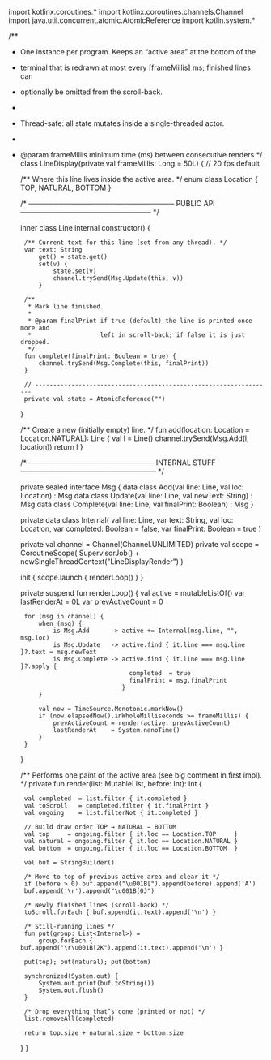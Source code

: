import kotlinx.coroutines.*
import kotlinx.coroutines.channels.Channel
import java.util.concurrent.atomic.AtomicReference
import kotlin.system.*

/**
 * One instance per program.  Keeps an “active area” at the bottom of the
 * terminal that is redrawn at most every [frameMillis] ms; finished lines can
 * optionally be omitted from the scroll-back.
 *
 * Thread-safe: all state mutates inside a single-threaded actor.
 *
 * @param frameMillis minimum time (ms) between consecutive renders
 */
class LineDisplay(private val frameMillis: Long = 50L) {     // 20 fps default

    /** Where this line lives inside the active area. */
    enum class Location { TOP, NATURAL, BOTTOM }

    /* ─────────────────────────────  PUBLIC API  ────────────────────────── */

    inner class Line internal constructor() {

        /** Current text for this line (set from any thread). */
        var text: String
            get() = state.get()
            set(v) {
                state.set(v)
                channel.trySend(Msg.Update(this, v))
            }

        /**
         * Mark line finished.
         *
         * @param finalPrint if true (default) the line is printed once more and
         *                   left in scroll-back; if false it is just dropped.
         */
        fun complete(finalPrint: Boolean = true) {
            channel.trySend(Msg.Complete(this, finalPrint))
        }

        // ------------------------------------------------------------------
        private val state = AtomicReference("")
    }

    /** Create a new (initially empty) line. */
    fun add(location: Location = Location.NATURAL): Line {
        val l = Line()
        channel.trySend(Msg.Add(l, location))
        return l
    }

    /* ───────────────────────── INTERNAL STUFF  ─────────────────────────── */

    private sealed interface Msg {
        data class Add(val line: Line, val loc: Location)        : Msg
        data class Update(val line: Line, val newText: String)   : Msg
        data class Complete(val line: Line, val finalPrint: Boolean) : Msg
    }

    private data class Internal(
        val line: Line,
        var text: String,
        val loc: Location,
        var completed: Boolean = false,
        var finalPrint: Boolean = true
    )

    private val channel = Channel<Msg>(Channel.UNLIMITED)
    private val scope   = CoroutineScope(
        SupervisorJob() + newSingleThreadContext("LineDisplayRender")
    )

    init { scope.launch { renderLoop() } }

    private suspend fun renderLoop() {
        val active          = mutableListOf<Internal>()
        var lastRenderAt    = 0L
        var prevActiveCount = 0

        for (msg in channel) {
            when (msg) {
                is Msg.Add      -> active += Internal(msg.line, "", msg.loc)
                is Msg.Update   -> active.find { it.line === msg.line }?.text = msg.newText
                is Msg.Complete -> active.find { it.line === msg.line }?.apply {
                                     completed  = true
                                     finalPrint = msg.finalPrint
                                   }
            }

            val now = TimeSource.Monotonic.markNow()
            if (now.elapsedNow().inWholeMilliseconds >= frameMillis) {
                prevActiveCount = render(active, prevActiveCount)
                lastRenderAt    = System.nanoTime()
            }
        }
    }

    /** Performs one paint of the active area (see big comment in first impl). */
    private fun render(list: MutableList<Internal>, before: Int): Int {

        val completed  = list.filter { it.completed }
        val toScroll   = completed.filter { it.finalPrint }
        val ongoing    = list.filterNot { it.completed }

        // Build draw order TOP → NATURAL → BOTTOM
        val top     = ongoing.filter { it.loc == Location.TOP     }
        val natural = ongoing.filter { it.loc == Location.NATURAL }
        val bottom  = ongoing.filter { it.loc == Location.BOTTOM  }

        val buf = StringBuilder()

        /* Move to top of previous active area and clear it */
        if (before > 0) buf.append("\u001B[").append(before).append('A')
        buf.append('\r').append("\u001B[0J")

        /* Newly finished lines (scroll-back) */
        toScroll.forEach { buf.append(it.text).append('\n') }

        /* Still-running lines */
        fun put(group: List<Internal>) =
            group.forEach { buf.append("\r\u001B[2K").append(it.text).append('\n') }

        put(top); put(natural); put(bottom)

        synchronized(System.out) {
            System.out.print(buf.toString())
            System.out.flush()
        }

        /* Drop everything that’s done (printed or not) */
        list.removeAll(completed)

        return top.size + natural.size + bottom.size
    }
}
